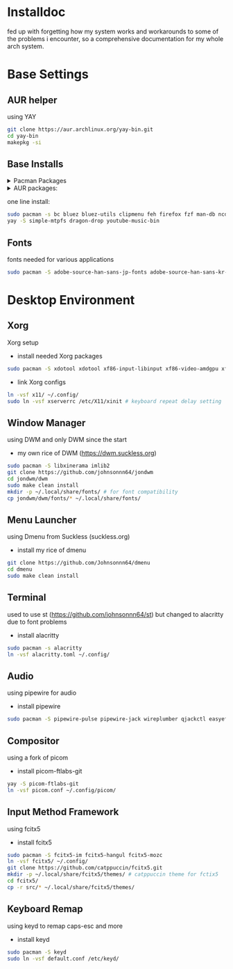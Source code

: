 # Installdoc
fed up with forgetting how my system works and workarounds to some of the problems i encounter, so a comprehensive documentation for my whole arch system.

# Base Settings
## AUR helper
using YAY
```bash
git clone https://aur.archlinux.org/yay-bin.git
cd yay-bin
makepkg -si
```

## Base Installs
<details>
<summary>Pacman Packages</summary>
  
| packages | details |
| --- | --- |
| bc | cmd calcu |
| bluez | bluetooth support |
| bluez-utils | bluetooth support |
| clipmenu | dmenu for clipboard |
| feh | wallpaper |
| firefox | internet browser |
| fzf | fuzzy finder |
| lazygit | git cli |
| man | man page reader |
| ncdu | ncurses disk usage manager |
| pacman-contrib | tools for pacman |
| playerctl | media player controller | 
| powertop | tool for power management |
| pulsemixer | volume control cli | 
| ripgrep | neovim plugin dependency |
| scrot | screenshot tool |
| unclutter | make cursor disappear | 
| unzip | tool for .zip files |
| words | dictionary |
| xclip | clipboard | 
| arandr | xrandr gui | 

</details>

<details>
<summary>AUR packages: </summary>

| AUR Packages | Details |
| --- | --- |
| simple-mtpfs | reading usb devices |
| dragon-drop | drag & drop support |
| youtube-music-bin | youtube music |

</details>

one line install:  
``` bash
sudo pacman -s bc bluez bluez-utils clipmenu feh firefox fzf man-db ncdu pacman-contrib playerctl powertop pulsemixer ripgrep scrot unclutter unzip words xclip arandr
yay -S simple-mtpfs dragon-drop youtube-music-bin
```

## Fonts
fonts needed for various applications
```bash
sudo pacman -S adobe-source-han-sans-jp-fonts adobe-source-han-sans-kr-fonts ttf-hanazono ttf-joypixels ttf-jetbrains-mono-nerd
```

# Desktop Environment
## Xorg
Xorg setup
- install needed Xorg packages
```bash
sudo pacman -S xdotool xdotool xf86-input-libinput xf86-video-amdgpu xf86-video-vesa xkeyboard-config xorg-fonts-encodings xorg-mkfontscale xorg-server xorg-server-common xorg-server-devel xorg-server-xephyr xorg-server-xnest xorg-server-xvfb xorg-setxkbmap xorg-smproxy xorg-util-macros xorg-x11perf xorg-xauth xorg-xcmsdb xorg-xcursorgen xorg-xdpyinfo xorg-xdriinfo xorg-xev xorg-xgamma xorg-xhost xorg-xinit xorg-xinput xorg-xkbcomp xorg-xkbevd xorg-xkbutils xorg-xkill xorg-xlsatoms xorg-xlsclients xorg-xmodmap xorg-xpr xorg-xprop xorg-xrandr xorg-xrdb xorg-xrefresh xorg-xset xorg-xsetroot xorg-xvinfo xorg-xwd xorg-xwininfo xorg-xwud xorgproto xsel
```
- link Xorg configs
```bash
ln -vsf x11/ ~/.config/
sudo ln -vsf xserverrc /etc/X11/xinit # keyboard repeat delay setting
```

## Window Manager
using DWM and only DWM since the start
- my own rice of DWM (https://dwm.suckless.org)
``` bash
sudo pacman -S libxinerama imlib2
git clone https://github.com/johnsonnn64/jondwm
cd jondwm/dwm
sudo make clean install
mkdir -p ~/.local/share/fonts/ # for font compatibility
cp jondwm/dwm/fonts/* ~/.local/share/fonts/
```

## Menu Launcher
using Dmenu from Suckless (suckless.org)
- install my rice of dmenu
```bash
git clone https://github.com/Johnsonnn64/dmenu
cd dmenu
sudo make clean install
```

## Terminal
used to use st (https://github.com/johnsonnn64/st) but changed to alacritty due to font problems
- install alacritty
``` bash
sudo pacman -s alacritty
ln -vsf alacritty.toml ~/.config/
```

## Audio
using pipewire for audio
- install pipewire
```bash
sudo pacman -S pipewire-pulse pipewire-jack wireplumber qjackctl easyeffects
```

## Compositor
using a fork of picom 
- install picom-ftlabs-git
```bash
yay -S picom-ftlabs-git
ln -vsf picom.conf ~/.config/picom/
```

## Input Method Framework
using fcitx5 
- install fcitx5

```bash
sudo pacman -S fcitx5-im fcitx5-hangul fcitx5-mozc
ln -vsf fcitx5/ ~/.config/
git clone https://github.com/catppuccin/fcitx5.git
mkdir -p ~/.local/share/fcitx5/themes/ # catppuccin theme for fctix5
cd fcitx5/
cp -r src/* ~/.local/share/fcitx5/themes/
```

## Keyboard Remap
using keyd to remap caps-esc and more
- install keyd
```bash
sudo pacman -S keyd
sudo ln -vsf default.conf /etc/keyd/
```


